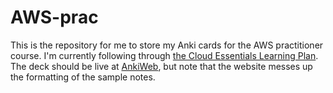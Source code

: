 # AWS-prac

This is the repository for me to store my Anki cards for the AWS practitioner course. I'm currently following through [the Cloud Essentials Learning Plan](https://explore.skillbuilder.aws/learn/lp/82/cloud-essentials-learning-plan). The deck should be live at [AnkiWeb](https://ankiweb.net/shared/info/255577638), but note that the website messes up the formatting of the sample notes.
